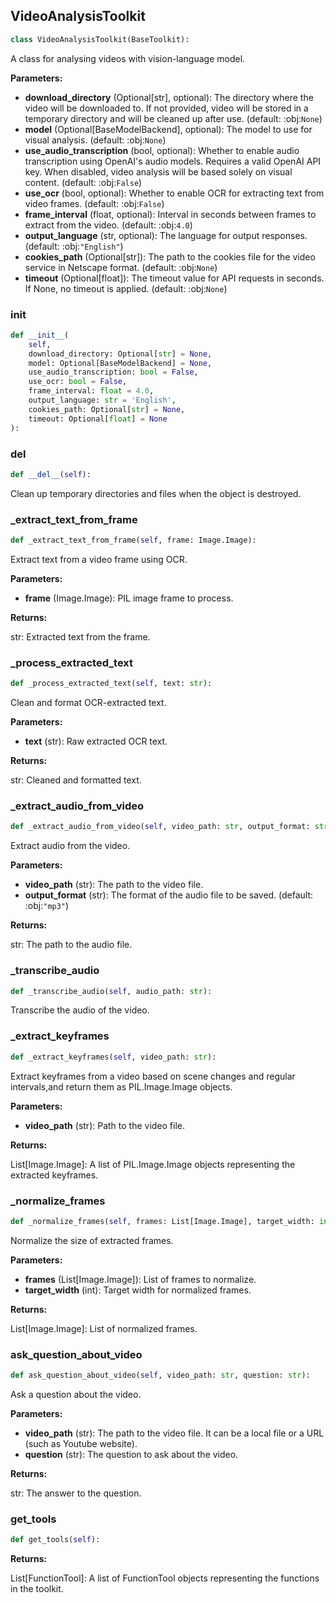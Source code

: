 <a id="camel.toolkits.video_analysis_toolkit"></a>

<a id="camel.toolkits.video_analysis_toolkit.VideoAnalysisToolkit"></a>

## VideoAnalysisToolkit

```python
class VideoAnalysisToolkit(BaseToolkit):
```

A class for analysing videos with vision-language model.

**Parameters:**

- **download_directory** (Optional[str], optional): The directory where the video will be downloaded to. If not provided, video will be stored in a temporary directory and will be cleaned up after use. (default: :obj:`None`)
- **model** (Optional[BaseModelBackend], optional): The model to use for visual analysis. (default: :obj:`None`)
- **use_audio_transcription** (bool, optional): Whether to enable audio transcription using OpenAI's audio models. Requires a valid OpenAI API key. When disabled, video analysis will be based solely on visual content. (default: :obj:`False`)
- **use_ocr** (bool, optional): Whether to enable OCR for extracting text from video frames. (default: :obj:`False`)
- **frame_interval** (float, optional): Interval in seconds between frames to extract from the video. (default: :obj:`4.0`)
- **output_language** (str, optional): The language for output responses. (default: :obj:`"English"`)
- **cookies_path** (Optional[str]): The path to the cookies file for the video service in Netscape format. (default: :obj:`None`)
- **timeout** (Optional[float]): The timeout value for API requests in seconds. If None, no timeout is applied. (default: :obj:`None`)

<a id="camel.toolkits.video_analysis_toolkit.VideoAnalysisToolkit.__init__"></a>

### __init__

```python
def __init__(
    self,
    download_directory: Optional[str] = None,
    model: Optional[BaseModelBackend] = None,
    use_audio_transcription: bool = False,
    use_ocr: bool = False,
    frame_interval: float = 4.0,
    output_language: str = 'English',
    cookies_path: Optional[str] = None,
    timeout: Optional[float] = None
):
```

<a id="camel.toolkits.video_analysis_toolkit.VideoAnalysisToolkit.__del__"></a>

### __del__

```python
def __del__(self):
```

Clean up temporary directories and files when the object is
destroyed.

<a id="camel.toolkits.video_analysis_toolkit.VideoAnalysisToolkit._extract_text_from_frame"></a>

### _extract_text_from_frame

```python
def _extract_text_from_frame(self, frame: Image.Image):
```

Extract text from a video frame using OCR.

**Parameters:**

- **frame** (Image.Image): PIL image frame to process.

**Returns:**

  str: Extracted text from the frame.

<a id="camel.toolkits.video_analysis_toolkit.VideoAnalysisToolkit._process_extracted_text"></a>

### _process_extracted_text

```python
def _process_extracted_text(self, text: str):
```

Clean and format OCR-extracted text.

**Parameters:**

- **text** (str): Raw extracted OCR text.

**Returns:**

  str: Cleaned and formatted text.

<a id="camel.toolkits.video_analysis_toolkit.VideoAnalysisToolkit._extract_audio_from_video"></a>

### _extract_audio_from_video

```python
def _extract_audio_from_video(self, video_path: str, output_format: str = 'mp3'):
```

Extract audio from the video.

**Parameters:**

- **video_path** (str): The path to the video file.
- **output_format** (str): The format of the audio file to be saved. (default: :obj:`"mp3"`)

**Returns:**

  str: The path to the audio file.

<a id="camel.toolkits.video_analysis_toolkit.VideoAnalysisToolkit._transcribe_audio"></a>

### _transcribe_audio

```python
def _transcribe_audio(self, audio_path: str):
```

Transcribe the audio of the video.

<a id="camel.toolkits.video_analysis_toolkit.VideoAnalysisToolkit._extract_keyframes"></a>

### _extract_keyframes

```python
def _extract_keyframes(self, video_path: str):
```

Extract keyframes from a video based on scene changes and
regular intervals,and return them as PIL.Image.Image objects.

**Parameters:**

- **video_path** (str): Path to the video file.

**Returns:**

  List[Image.Image]: A list of PIL.Image.Image objects representing
the extracted keyframes.

<a id="camel.toolkits.video_analysis_toolkit.VideoAnalysisToolkit._normalize_frames"></a>

### _normalize_frames

```python
def _normalize_frames(self, frames: List[Image.Image], target_width: int = 512):
```

Normalize the size of extracted frames.

**Parameters:**

- **frames** (List[Image.Image]): List of frames to normalize.
- **target_width** (int): Target width for normalized frames.

**Returns:**

  List[Image.Image]: List of normalized frames.

<a id="camel.toolkits.video_analysis_toolkit.VideoAnalysisToolkit.ask_question_about_video"></a>

### ask_question_about_video

```python
def ask_question_about_video(self, video_path: str, question: str):
```

Ask a question about the video.

**Parameters:**

- **video_path** (str): The path to the video file. It can be a local file or a URL (such as Youtube website).
- **question** (str): The question to ask about the video.

**Returns:**

  str: The answer to the question.

<a id="camel.toolkits.video_analysis_toolkit.VideoAnalysisToolkit.get_tools"></a>

### get_tools

```python
def get_tools(self):
```

**Returns:**

  List[FunctionTool]: A list of FunctionTool objects representing
the functions in the toolkit.
